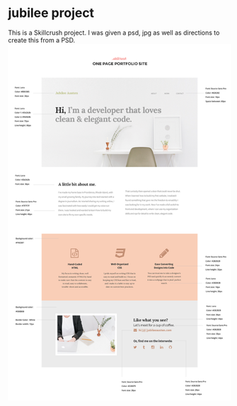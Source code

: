 # jubilee project
This is a Skillcrush project. I was given a psd, jpg as well as directions to create this from a PSD.
![Wireframe](./design%20files/skillcrush-student-site-annotated.png)

